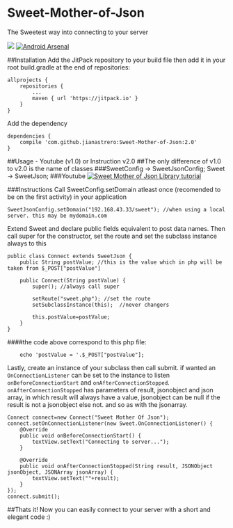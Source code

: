 # Sweet-Mother-of-Json
The Sweetest way into connecting to your server

[![](https://jitpack.io/v/jianastrero/Sweet-Mother-of-Json.svg)](https://jitpack.io/#jianastrero/Sweet-Mother-of-Json)
[![Android Arsenal](https://img.shields.io/badge/Android%20Arsenal-Sweet--Mother--of--Json-brightgreen.svg?style=flat)](https://android-arsenal.com/details/1/5121)

##Installation
Add the JitPack repository to your build file then add it in your root build.gradle at the end of repositories:
```
allprojects {
    repositories {
        ...
        maven { url 'https://jitpack.io' }
    }
}
```

Add the dependency
```
dependencies {
    compile 'com.github.jianastrero:Sweet-Mother-of-Json:2.0'
}
```


##Usage - Youtube (v1.0) or Instruction v2.0
##The only difference of v1.0 to v2.0 is the name of classes
###SweetConfig -> SweetJsonConfig; Sweet -> SweetJson;
###Youtube
[![Sweet Mother of Json Library tutorial](http://img.youtube.com/vi/ClngqHc_1kM/0.jpg)](http://www.youtube.com/watch?v=ClngqHc_1kM)


###Instructions
Call SweetConfig.setDomain atleast once (recomended to be on the first activity) in your application
```
SweetJsonConfig.setDomain("192.168.43.33/sweet"); //when using a local server. this may be mydomain.com
```


Extend Sweet and declare public fields equivalent to post data names. Then call super for the constructor, set the route and set the subclass instance always to this
```
public class Connect extends SweetJson {
    public String postValue; //this is the value which in php will be taken from $_POST["postValue"]

    public Connect(String postValue) {
        super(); //always call super

        setRoute("sweet.php"); //set the route
        setSubclassInstance(this);  //never changers

        this.postValue=postValue;
    }
}
```
####the code above correspond to this php file:
```
    echo 'postValue = '.$_POST["postValue"];
```


Lastly, create an instance of your subclass then call submit. if wanted an `OnConnectionListener` can be set to the instance to listen `onBeforeConnectionStart` and `onAfterConnectionStopped`. `onAfterConnectionStopped` has parameters of result, jsonobject and json array, in which result will always have a value, jsonobject can be null if the result is not a jsonobject else not. and so as with the jsonarray.
```
Connect connect=new Connect("Sweet Mother Of Json");
connect.setOnConnectionListener(new Sweet.OnConnectionListener() {
    @Override
    public void onBeforeConnectionStart() {
        textView.setText("Connecting to server...");
    }

    @Override
    public void onAfterConnectionStopped(String result, JSONObject jsonObject, JSONArray jsonArray) {
        textView.setText(""+result);
    }
});
connect.submit();
```


##Thats it! Now you can easily connect to your server with a short and elegant code :)
